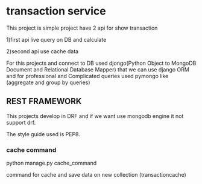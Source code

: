 # transaction service
This project is simple project have 2 api for show transaction 

 1)first api live query on DB and calculate

 2)second api use cache data 
 
For this projects and connect to DB used djongo(Python Object to MongoDB Document and Relational Database Mapper) that we can use django ORM and for professional and Complicated queries used pymongo like (aggregate and group by queries)

## REST FRAMEWORK
This projects develop in DRF and if we want use mongodb engine it not support drf.

The style guide used is PEP8. 

### cache command 
python manage.py cache_command

command for cache and save data on new collection (transactioncache) 
